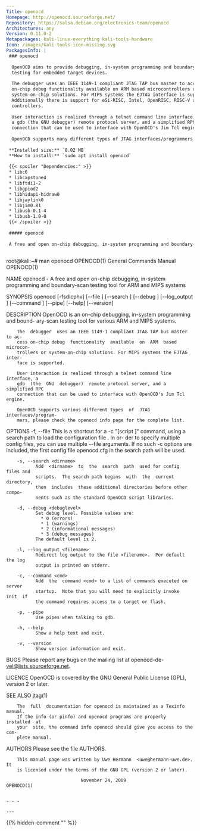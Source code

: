 ```yaml
---
Title: openocd
Homepage: http://openocd.sourceforge.net/
Repository: https://salsa.debian.org/electronics-team/openocd
Architectures: any
Version: 0.11.0-2
Metapackages: kali-linux-everything kali-tools-hardware 
Icon: /images/kali-tools-icon-missing.svg
PackagesInfo: |
 ### openocd
 
  OpenOCD aims to provide debugging, in-system programming and boundary-scan
  testing for embedded target devices.
   
  The debugger uses an IEEE 1149-1 compliant JTAG TAP bus master to access
  on-chip debug functionality available on ARM based microcontrollers or
  system-on-chip solutions. For MIPS systems the EJTAG interface is supported.
  Additionally there is support for eSi-RISC, Intel, OpenRISC, RISC-V and ARC
  controllers.
   
  User interaction is realized through a telnet command line interface,
  a gdb (the GNU debugger) remote protocol server, and a simplified RPC
  connection that can be used to interface with OpenOCD's Jim Tcl engine.
   
  OpenOCD supports many different types of JTAG interfaces/programmers.
 
 **Installed size:** `8.02 MB`  
 **How to install:** `sudo apt install openocd`  
 
 {{< spoiler "Dependencies:" >}}
 * libc6 
 * libcapstone4 
 * libftdi1-2 
 * libgpiod2 
 * libhidapi-hidraw0 
 * libjaylink0 
 * libjim0.81 
 * libusb-0.1-4 
 * libusb-1.0-0 
 {{< /spoiler >}}
 
 ##### openocd
 
 A free and open on-chip debugging, in-system programming and boundary-scan testing tool for ARM and MIPS systems
 
 ```
 root@kali:~# man openocd
 OPENOCD(1)                  General Commands Manual                 OPENOCD(1)
 
 NAME
        openocd  - A free and open on-chip debugging, in-system programming and
        boundary-scan testing tool for ARM and MIPS systems
 
 SYNOPSIS
        openocd [-fsdlcphv] [--file <filename>] [--search  <dirname>]  [--debug
        <debuglevel>]  [--log_output  <filename>]  [--command  <cmd>]  [--pipe]
        [--help] [--version]
 
 DESCRIPTION
        OpenOCD is an  on-chip  debugging,  in-system  programming  and  bound-
        ary-scan testing tool for various ARM and MIPS systems.
 
        The  debugger  uses an IEEE 1149-1 compliant JTAG TAP bus master to ac-
        cess on-chip debug  functionality  available  on  ARM  based  microcon-
        trollers or system-on-chip solutions. For MIPS systems the EJTAG inter-
        face is supported.
 
        User interaction is realized through a telnet command line interface, a
        gdb  (the  GNU  debugger)  remote protocol server, and a simplified RPC
        connection that can be used to interface with OpenOCD's Jim Tcl engine.
 
        OpenOCD supports various different types  of  JTAG  interfaces/program-
        mers, please check the openocd info page for the complete list.
 
 OPTIONS
        -f, --file <filename>
               This is a shortcut for a -c "[script <filename>]" command, using
               a search path to load the configuration file <filename>.  In or-
               der  to  specify  multiple  config  files,  you can use multiple
               --file arguments. If no such -c options are included, the  first
               config file openocd.cfg in the search path will be used.
 
        -s, --search <dirname>
               Add  <dirname>  to  the  search  path  used for config files and
               scripts.  The search path begins  with  the  current  directory,
               then  includes  these additional directories before other compo-
               nents such as the standard OpenOCD script libraries.
 
        -d, --debug <debuglevel>
               Set debug level. Possible values are:
                 * 0 (errors)
                 * 1 (warnings)
                 * 2 (informational messages)
                 * 3 (debug messages)
               The default level is 2.
 
        -l, --log_output <filename>
               Redirect log output to the file <filename>.  Per default the log
               output is printed on stderr.
 
        -c, --command <cmd>
               Add  the  command <cmd> to a list of commands executed on server
               startup.  Note that you will need to explicitly invoke  init  if
               the command requires access to a target or flash.
 
        -p, --pipe
               Use pipes when talking to gdb.
 
        -h, --help
               Show a help text and exit.
 
        -v, --version
               Show version information and exit.
 
 BUGS
        Please   report   any   bugs   on   the  mailing  list  at  openocd-de-
        vel@lists.sourceforge.net.
 
 LICENCE
        OpenOCD is covered by the GNU General Public License (GPL),  version  2
        or later.
 
 SEE ALSO
        jtag(1)
 
        The  full  documentation for openocd is maintained as a Texinfo manual.
        If the info (or pinfo) and openocd programs are properly  installed  at
        your  site, the command info openocd should give you access to the com-
        plete manual.
 
 AUTHORS
        Please see the file AUTHORS.
 
        This manual page was written by Uwe Hermann  <uwe@hermann-uwe.de>.   It
        is licensed under the terms of the GNU GPL (version 2 or later).
 
                                November 24, 2009                    OPENOCD(1)
 ```
 
 - - -
 
---
```

{{% hidden-comment "<!--Do not edit anything above this line-->" %}}
